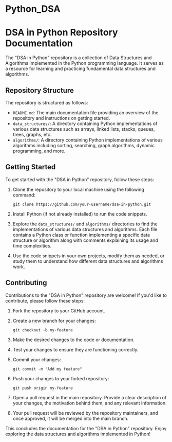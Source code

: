 # Python_DSA

# DSA in Python Repository Documentation

The "DSA in Python" repository is a collection of Data Structures and Algorithms implemented in the Python programming language. It serves as a resource for learning and practicing fundamental data structures and algorithms.

## Repository Structure

The repository is structured as follows:

- `README.md`: The main documentation file providing an overview of the repository and instructions on getting started.
- `data_structures/`: A directory containing Python implementations of various data structures such as arrays, linked lists, stacks, queues, trees, graphs, etc.
- `algorithms/`: A directory containing Python implementations of various algorithms including sorting, searching, graph algorithms, dynamic programming, and more.

## Getting Started

To get started with the "DSA in Python" repository, follow these steps:

1. Clone the repository to your local machine using the following command:
   ```
   git clone https://github.com/your-username/dsa-in-python.git
   ```

2. Install Python (if not already installed) to run the code snippets.

3. Explore the `data_structures/` and `algorithms/` directories to find the implementations of various data structures and algorithms. Each file contains a Python class or function implementing a specific data structure or algorithm along with comments explaining its usage and time complexities.

4. Use the code snippets in your own projects, modify them as needed, or study them to understand how different data structures and algorithms work.

## Contributing

Contributions to the "DSA in Python" repository are welcome! If you'd like to contribute, please follow these steps:

1. Fork the repository to your GitHub account.

2. Create a new branch for your changes:
   ```
   git checkout -b my-feature
   ```

3. Make the desired changes to the code or documentation.

4. Test your changes to ensure they are functioning correctly.

5. Commit your changes:
   ```
   git commit -m "Add my feature"
   ```

6. Push your changes to your forked repository:
   ```
   git push origin my-feature
   ```

7. Open a pull request in the main repository. Provide a clear description of your changes, the motivation behind them, and any relevant information.

8. Your pull request will be reviewed by the repository maintainers, and once approved, it will be merged into the main branch.

This concludes the documentation for the "DSA in Python" repository. Enjoy exploring the data structures and algorithms implemented in Python!
